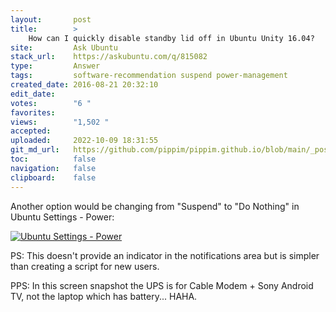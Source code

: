 ```yaml
---
layout:       post
title:        >
    How can I quickly disable standby lid off in Ubuntu Unity 16.04?
site:         Ask Ubuntu
stack_url:    https://askubuntu.com/q/815082
type:         Answer
tags:         software-recommendation suspend power-management
created_date: 2016-08-21 20:32:10
edit_date:    
votes:        "6 "
favorites:    
views:        "1,502 "
accepted:     
uploaded:     2022-10-09 18:31:55
git_md_url:   https://github.com/pippim/pippim.github.io/blob/main/_posts/2016/2016-08-21-How-can-I-quickly-disable-standby-lid-off-in-Ubuntu-Unity-16.04_.md
toc:          false
navigation:   false
clipboard:    false
---
```


Another option would be changing from "Suspend" to "Do Nothing" in Ubuntu Settings - Power:

[![Ubuntu Settings - Power][1]][1]


  [1]: http://i.stack.imgur.com/tdxnf.png

PS: This doesn't provide an indicator in the notifications area but is simpler than creating a script for new users.

PPS: In this screen snapshot the UPS is for Cable Modem + Sony Android TV, not the laptop which has battery... HAHA.
